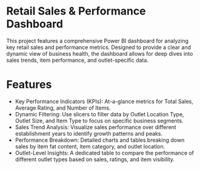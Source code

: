 # Retail Sales & Performance Dashboard
This project features a comprehensive Power BI dashboard for analyzing key retail sales and performance metrics. Designed to provide a clear and dynamic view of business health, the dashboard allows for deep dives into sales trends, item performance, and outlet-specific data.

# Features
- Key Performance Indicators (KPIs): At-a-glance metrics for Total Sales, Average Rating, and Number of Items.
- Dynamic Filtering: Use slicers to filter data by Outlet Location Type, Outlet Size, and Item Type to focus on specific business segments.
- Sales Trend Analysis: Visualize sales performance over different establishment years to identify growth patterns and peaks.
- Performance Breakdown: Detailed charts and tables breaking down sales by item fat content, item category, and outlet location.
- Outlet-Level Insights: A dedicated table to compare the performance of different outlet types based on sales, ratings, and item visibility.
